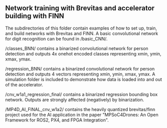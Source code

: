 Network training with Brevitas and accelerator building with FINN
----------------------------------------------------------------------------

The subdirectories of this folder contain examples of how to set up, train, and build networks with Brevitas and FINN. A basic convolutional network for digit recognition can be found in /basic_CNN/.

/classes_BNN/ contains a binarized convolutional network for person detection and outputs 4x onehot encoded classes representing xmin, ymin, xmax, ymax.

/regression_BNN/ contains a binarized convolutional network for person detection and outputs 4 vectors representing xmin, ymin, xmax, ymax. A simulation folder is included to demonstrate how data is loaded into and out of the accelerator.

/cnv_w1a1_regression_final/ contains a binarized regression bounding box network. Outputs are strongly affected (negatively) by binarization.

/MP4D_AI_FINAL_cnv_w1a2/ contains the heavily quantized brevitas/finn project used for the AI application in the paper "MPSoC4Drones: An Open Framework for ROS2, PX4, and FPGA Integration".
